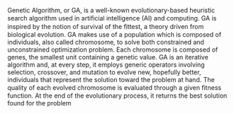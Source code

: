 Genetic Algorithm, or GA, is a well-known evolutionary-based heuristic search algorithm used in artiﬁcial intelligence (AI) and computing. 
GA is inspired by the notion of survival of the ﬁttest, a theory driven from biological evolution.
GA makes use of a population which is composed of individuals, also called chromosome, to solve both constrained and unconstrained optimization problem. 
Each chromosome is composed of genes, the smallest unit containing a genetic value.
GA is an iterative algorithm and, at every step, it employs generic operators involving selection, crossover, and mutation to evolve new, hopefully better, 
individuals that represent the solution toward the problem at hand. 
The quality of each evolved chromosome is evaluated through a given ﬁtness function. 
At the end of the evolutionary process, it returns the best solution found for the problem
